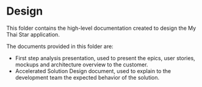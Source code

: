 # Design

This folder contains the high-level documentation created to design the My Thai Star application.

The documents provided in this folder are:
  - First step analysis presentation, used to present the epics, user stories, mockups and architecture overview to the customer. 
  - Accelerated Solution Design document, used to explain to the development team the expected behavior of the solution. 